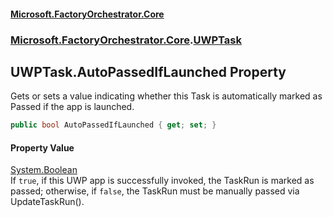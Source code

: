 #### [Microsoft.FactoryOrchestrator.Core](./Microsoft-FactoryOrchestrator-Core.md 'Microsoft.FactoryOrchestrator.Core')
### [Microsoft.FactoryOrchestrator.Core](./Microsoft-FactoryOrchestrator-Core.md 'Microsoft.FactoryOrchestrator.Core').[UWPTask](./Microsoft-FactoryOrchestrator-Core-UWPTask.md 'Microsoft.FactoryOrchestrator.Core.UWPTask')
## UWPTask.AutoPassedIfLaunched Property
Gets or sets a value indicating whether this Task is automatically marked as Passed if the app is launched.  
```csharp
public bool AutoPassedIfLaunched { get; set; }
```
#### Property Value
[System.Boolean](https://docs.microsoft.com/en-us/dotnet/api/System.Boolean 'System.Boolean')  
If `true`, if this UWP app is successfully invoked, the TaskRun is marked as passed; otherwise, if `false`, the TaskRun must be manually passed via UpdateTaskRun().  

